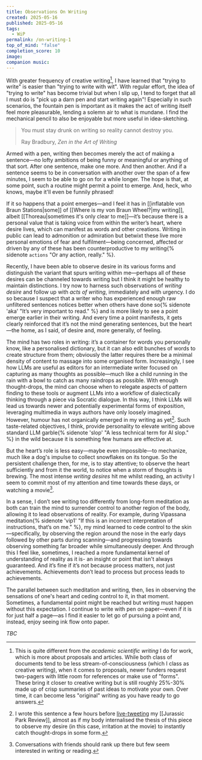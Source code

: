 ```yaml
---
title: Observations On Writing
created: 2025-05-16
published: 2025-05-16
tags:
  - WiP
permalink: /on-writing-1
top_of_mind: "false"
completion_score: 10
image: 
companion music:
---
```

With greater frequency of creative writing[^1], I have learned that "trying to write" is easier than "trying to write with wit". With regular effort, the idea of "trying to write" has become trivial but when I slip up, I tend to forget that all I must do is "pick up a darn pen and start writing again"! Especially in such scenarios, the fountain pen is important as it makes the act of writing itself feel more pleasurable, lending a solemn air to what is mundane. I find the mechanical pencil to also be enjoyable but more useful in idea-sketching.

> You must stay drunk on writing so reality cannot destroy you.
> 
> Ray Bradbury, _Zen in the Art of Writing_

Armed with a pen, writing then becomes merely the act of making a sentence—no lofty ambitions of being funny or meaningful or anything of that sort. After one sentence, make one more. And then another. And if a sentence seems to be in conversation with another over the span of a few minutes, I seem to be able to go on for a while longer. The hope is that, at some point, such a routine might permit a point to emerge. And, heck, who knows, maybe it'll even be funnily phrased!

If it so happens that a point emerges—and I feel it has in [[inflatable von Braun Stations|some]] of [[Where is my von Braun Wheel?|my writing]], albeit [[Thoreau|sometimes it's only clear to me]]—it’s because there is a personal value that is taking voice from within the writer’s heart, where desire lives, which can manifest as words and other creations. Writing in public can lead to admonition or admiration but betwixt these live more personal emotions of fear and fulfilment—being concerned, affected or driven by any of these has been counterproductive to my writing{% sidenote `actions` "Or any action, really." %}.

Recently, I have been able to observe desire in its various forms and distinguish the variant that spurs writing within me—perhaps all of these desires can be channeled towards writing but I think it might be healthy to maintain distinctions. I try now to harness such observations of *writing desire* and follow up with *acts of writing*, immediately and with urgency. I do so because I suspect that a writer who has experienced enough raw unfiltered sentences notices better when others have done so{% sidenote 'aka' "It’s very important to read." %} and is more likely to see a point emerge earlier in their writing. And every time a point manifests, it gets clearly reinforced that it’s not the mind generating sentences, but the heart—the home, as I said, of desire and, more generally, of feeling.

The mind has two roles in writing: it’s a container for words you personally know, like a personalised dictionary, but it can also edit bunches of words to create structure from them; obviously the latter requires there be a minimal density of content to massage into some organised form. Increasingly, I see how LLMs are useful as editors for an intermediate writer focused on capturing as many thoughts as possible—much like a child running in the rain with a bowl to catch as many raindrops as possible. With enough thought-drops, the mind can choose when to relegate aspects of pattern finding to these tools or augment LLMs into a workflow of dialectically thinking through a piece via Socratic dialogue. In this way, I think LLMs will lead us towards newer and potentially experimental forms of exposition, leveraging multimedia in ways authors have only loosely imagined. However, humour has not organically emerged in my writing as yet[^3]. Such taste-related objectives, I think, provide personality to elevate writing above standard LLM garble{% sidenote 'slop' "A less technical term for AI slop." %} in the wild because it is something few humans are effective at.

But the heart’s role is less easy—maybe even impossible—to mechanize, much like a dog's impulse to collect snowflakes on its tongue. So the persistent challenge then, for me, is to stay attentive; to observe the heart sufficiently and from it the world, to notice when a storm of thoughts is brewing. The most intense _writing desires_ hit me whilst reading, an activity I seem to commit most of my attention and time towards these days, or watching a movie[^2].

In a sense, I don’t see writing too differently from long-form meditation as both can train the mind to surrender control to another region of the body, allowing it to lead observations of reality. For example, during Vipassana meditation{% sidenote  'vip1' "If this is an incorrect interpretation of instructions, that‘s on me." %}, my mind learned to cede control to the skin—specifically, by observing the region around the nose in the early days followed by other parts during scanning—and progressing towards observing something far broader while simultaneously deeper. And through this I feel like, sometimes, I reached a more fundamental kernel of understanding of reality as it is- an insight or point that isn't always guaranteed. And it’s fine if it’s not because process matters, not just achievements. Achievements don’t lead to process but process leads to achievements.

The parallel between such meditation and writing, then, lies in observing the sensations of one's heart and ceding control to it, in that moment. Sometimes, a fundamental point might be reached but writing must happen without this expectation. I continue to write with pen on paper—even if it is for just half a page—as I find it easier to let go of pursuing a point and, instead, enjoy seeing ink flow onto paper.

*TBC*

[^1]: This is quite different from the _academic scientific writing_ I do for work, which is more about proposals and articles. While both class of documents tend to be less stream-of-consciousness (which I class as creative writing), when it comes to proposals, newer funders request two-pagers with little room for references or make use of "forms". These bring it closer to creative writing but is still roughly 25%-30% made up of crisp summaries of past ideas to motivate your own. Over time, it can become less "original" writing as you have ready to go answers.

[^2]: Conversations with friends should rank up there but few seem interested in writing or reading.

[^3]: I wrote this sentence a few hours before [live-tweeting](https://x.com/angadhn/status/1923452612453560732) my [[Jurassic Park Review]], almost as if my body internalised the thesis of this piece to observe my desire (in this case, irritation at the movie) to instantly catch thought-drops in some form.
